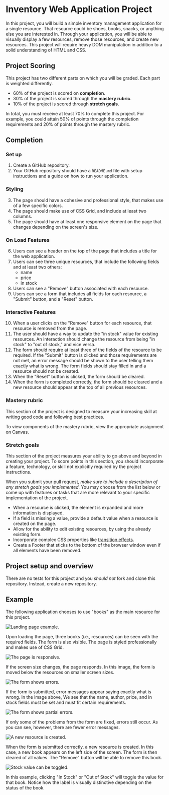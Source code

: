 # Inventory Web Application Project

In this project, you will build a simple inventory management application for a single resource. That resource could be shoes, books, snacks, or anything else you are interested in. Through your application, you will be able to visually display a few resources, remove those resources, and create new resources. This project will require heavy DOM manipulation in addition to a solid understanding of HTML and CSS.

## Project Scoring

This project has two different parts on which you will be graded. Each part is weighted differently.

- 60% of the project is scored on **completion**.
- 30% of the project is scored through the **mastery rubric**.
- 10% of the project is scored through **stretch goals**.

In total, you must receive at least 70% to complete this project. For example, you could attain 50% of points through the completion requirements and 20% of points through the mastery rubric.

## Completion

### Set up

1. Create a GitHub repository.
1. Your GitHub repository should have a `README.md` file with setup instructions and a guide on how to run your application.

### Styling

3. The page should have a cohesive and professional style, that makes use of a few specific colors.
1. The page should make use of CSS Grid, and include at least two columns.
1. The page should have at least one responsive element on the page that changes depending on the screen's size.

### On Load Features

6. Users can see a header on the top of the page that includes a title for the web application.
1. Users can see three unique resources, that include the following fields and at least two others:
   - name
   - price
   - in stock
1. Users can see a "Remove" button associated with each resource.
1. Users can see a form that includes all fields for each resource, a "Submit" button, and a "Reset" button.

### Interactive Features

10. When a user clicks on the "Remove" button for each resource, that resource is removed from the page.
1. The user should have a way to update the "in stock" value for existing resources. An interaction should change the resource from being "in stock" to "out of stock," and vice versa.
1. The form should require at least three of the fields of the resource to be required. If the "Submit" button is clicked and those requirements are not met, an error message should be shown to the user telling them exactly what is wrong. The form fields should stay filled in and a resource should not be created.
1. When the "Reset" button is clicked, the form should be cleared.
1. When the form is completed correctly, the form should be cleared and a new resource should appear at the top of all previous resources.

### Mastery rubric

This section of the project is designed to measure your increasing skill at writing good code and following best practices.

To view components of the mastery rubric, view the appropriate assignment on Canvas.

### Stretch goals

This section of the project measures your ability to go above and beyond in creating your project. To score points in this section, you should incorporate a feature, technology, or skill not explicitly required by the project instructions.

When you submit your pull request, _make sure to include a description of any stretch goals you implemented._ You may choose from the list below or come up with features or tasks that are more relevant to your specific implementation of the project.

- When a resource is clicked, the element is expanded and more information is displayed.
- If a field is missing a value, provide a default value when a resource is created on the page.
- Allow for the ability to edit existing resources, by using the already existing form.
- Incorporate complex CSS properties like [transition effects](https://css-tricks.com/almanac/properties/t/transition/).
- Create a Footer that sticks to the bottom of the browser window even if all elements have been removed.

## Project setup and overview

There are no tests for this project and you _should not_ fork and clone this repository. Instead, create a new repository.

## Example

The following application chooses to use "books" as the main resource for this project.

![Landing page example.](./assets/landing-page.png)

Upon loading the page, three books (i.e., resources) can be seen with the required fields. The form is also visible. The page is styled professionally and makes use of CSS Grid.

![The page is responsive.](./assets/responsive.png)

If the screen size changes, the page responds. In this image, the form is moved below the resources on smaller screen sizes.

![The form shows errors.](./assets/form-submit-errors.png)

If the form is submitted, error messages appear saying exactly what is wrong. In the image above, We see that the name, author, price, and in stock fields must be set and must fit certain requirements.

![The form shows partial errors.](./assets/form-submit-partial-errors.png)

If only some of the problems from the form are fixed, errors still occur. As you can see, however, there are fewer error messages.

![A new resource is created.](./assets/create-new-resource.png)

When the form is submitted correctly, a new resource is created. In this case, a new book appears on the left side of the screen. The form is then cleared of all values. The "Remove" button will be able to remove this book.

![Stock value can be toggled.](./assets/toggle-in-stock.png)

In this example, clicking "In Stock" or "Out of Stock" will toggle the value for that book. Notice how the label is visually distinctive depending on the status of the book.
